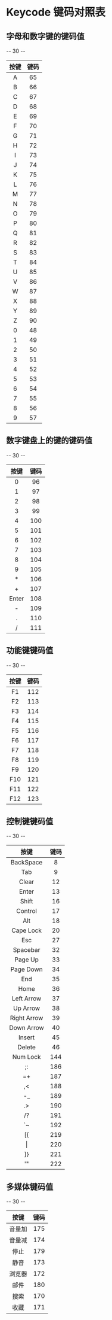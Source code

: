 # Keycode 键码对照表

## 字母和数字键的键码值

-- 30 --

| **按键** | **键码** |
| :----: | :----: |
| A | 65 |
| B | 66 |
| C | 67 |
| D | 68 |
| E | 69 |
| F | 70 |
| G | 71 |
| H | 72 |
| I | 73 |
| J | 74 |
| K | 75 |
| L | 76 |
| M | 77 |
| N | 78 |
| O | 79 |
| P | 80 |
| Q | 81 |
| R | 82 |
| S | 83 |
| T | 84 |
| U | 85 |
| V | 86 |
| W | 87 |
| X | 88 |
| Y | 89 |
| Z | 90 |
| 0 | 48 |
| 1 | 49 |
| 2 | 50 |
| 3 | 51 |
| 4 | 52 |
| 5 | 53 |
| 6 | 54 |
| 7 | 55 |
| 8 | 56 |
| 9 | 57 |

## 数字键盘上的键的键码值

-- 30 --

| **按键** | **键码** |
| :----: | :----: |
| 0 | 96 |
| 1 | 97 |
| 2 | 98 |
| 3 | 99 |
| 4 | 100 |
| 5 | 101 |
| 6 | 102 |
| 7 | 103 |
| 8 | 104 |
| 9 | 105 |
| * | 106 |
| + | 107 |
| Enter | 108 |
| - | 109 |
| . | 110 |
| / | 111 |


## 功能键键码值

-- 30 --

| **按键** | **键码** |
| :----: | :----: |
| F1 | 112 |
| F2 | 113 |
| F3 | 114 |
| F4 | 115 |
| F5 | 116 |
| F6 | 117 |
| F7 | 118 |
| F8 | 119 |
| F9 | 120 |
| F10 | 121 |
| F11 | 122 |
| F12 | 123 |

## 控制键键码值

-- 30 --

| **按键** | **键码** |
| :----: | :----: |
| BackSpace | 8 |
| Tab | 9 |
| Clear | 12 |
| Enter | 13 |
| Shift | 16 |
| Control | 17 |
| Alt | 18 |
| Cape Lock | 20 |
| Esc | 27 |
| Spacebar | 32 |
| Page Up | 33 |
| Page Down | 34 |
| End | 35 |
| Home | 36 |
| Left Arrow | 37 |
| Up Arrow | 38 |
| Right Arrow | 39 |
| Down Arrow | 40 |
| Insert | 45 |
| Delete | 46 |
| Num Lock | 144 |
| ;: | 186 |
| =+ | 187 |
| ,< | 188 |
| -_ | 189 |
| .> | 190 |
| /? | 191 |
| `~ | 192 |
| [{ | 219 |
| \| | 220 |
| ]} | 221 |
| '" | 222 |

## 多媒体键码值

-- 30 --

| **按键** | **键码** |
| :----: | :----: |
| 音量加 | 175 |
| 音量减 | 174 |
| 停止 | 179 |
| 静音 | 173 |
| 浏览器 | 172 |
| 邮件 | 180 |
| 搜索 | 170 |
| 收藏 | 171 |